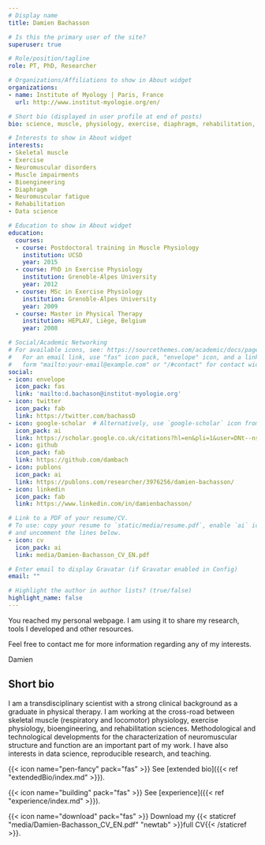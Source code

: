 ```yaml
---
# Display name
title: Damien Bachasson

# Is this the primary user of the site?
superuser: true

# Role/position/tagline
role: PT, PhD, Researcher

# Organizations/Affiliations to show in About widget
organizations:
- name: Institute of Myology | Paris, France
  url: http://www.institut-myologie.org/en/

# Short bio (displayed in user profile at end of posts)
bio: science, muscle, physiology, exercise, diaphragm, rehabilitation, bioengineering enthusiast.

# Interests to show in About widget
interests:
- Skeletal muscle 
- Exercise
- Neuromuscular disorders
- Muscle impairments
- Bioengineering
- Diaphragm
- Neuromuscular fatigue
- Rehabilitation 
- Data science

# Education to show in About widget
education:
  courses:
  - course: Postdoctoral training in Muscle Physiology
    institution: UCSD
    year: 2015
  - course: PhD in Exercise Physiology
    institution: Grenoble-Alpes University
    year: 2012
  - course: MSc in Exercise Physiology
    institution: Grenoble-Alpes University
    year: 2009
  - course: Master in Physical Therapy
    institution: HEPLAV, Liège, Belgium
    year: 2008

# Social/Academic Networking
# For available icons, see: https://sourcethemes.com/academic/docs/page-builder/#icons
#   For an email link, use "fas" icon pack, "envelope" icon, and a link in the
#   form "mailto:your-email@example.com" or "/#contact" for contact widget.
social:
- icon: envelope
  icon_pack: fas
  link: 'mailto:d.bachason@institut-myologie.org'
- icon: twitter
  icon_pack: fab
  link: https://twitter.com/bachassD
- icon: google-scholar  # Alternatively, use `google-scholar` icon from `ai` icon pack
  icon_pack: ai
  link: https://scholar.google.co.uk/citations?hl=en&pli=1&user=DNt--nsAAAAJ
- icon: github
  icon_pack: fab
  link: https://github.com/dambach
- icon: publons
  icon_pack: ai
  link: https://publons.com/researcher/3976256/damien-bachasson/
- icon: linkedin
  icon_pack: fab
  link: https://www.linkedin.com/in/damienbachasson/

# Link to a PDF of your resume/CV.
# To use: copy your resume to `static/media/resume.pdf`, enable `ai` icons in `params.toml`, 
# and uncomment the lines below.
- icon: cv
  icon_pack: ai
  link: media/Damien-Bachasson_CV_EN.pdf

# Enter email to display Gravatar (if Gravatar enabled in Config)
email: ""

# Highlight the author in author lists? (true/false)
highlight_name: false
---
```

You reached my personal webpage. I am using it to share my research, tools I developed and other resources.

Feel free to contact me for more information regarding any of my interests.

Damien

## Short bio

I am a transdisciplinary scientist with a strong clinical background as a graduate in physical therapy. I am working at the cross-road between skeletal muscle (respiratory and locomotor) physiology, exercise physiology, bioengineering, and rehabilitation sciences. Methodological and technological developments for the characterization of neuromuscular structure and function are an important part of my work. I have also interests in data science, reproducible research, and teaching. 

{{< icon name="pen-fancy" pack="fas" >}} See [extended bio]({{< ref "extendedBio/index.md" >}}).

{{< icon name="building" pack="fas" >}} See [experience]({{< ref "experience/index.md" >}}).

{{< icon name="download" pack="fas" >}} Download my {{< staticref "media/Damien-Bachasson_CV_EN.pdf" "newtab" >}}full CV{{< /staticref >}}.